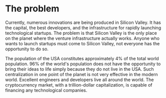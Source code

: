 # The problem

Currently, numerous innovations are being produced in Silicon Valley. It has the capital, the best developers, and the
infrastructure for rapidly launching technological startups. The problem is that Silicon Valley is the only place on the
planet where the venture infrastructure actually works. Anyone who wants to launch startups must come to Silicon Valley,
not everyone has the opportunity to do so.

The population of the USA constitutes approximately 4% of the total world population. 96% of the world's population does
not have the opportunity to bring their ideas to life simply because they do not live in the USA. Such centralization in
one point of the planet is not very effective in the modern world. Excellent engineers and developers live all around
the world. The cryptocurrency market, with a trillion-dollar capitalization, is capable of financing any technological
companies.

